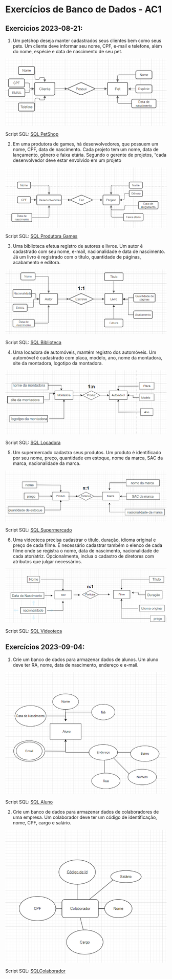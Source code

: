 # Exercícios de Banco de Dados - AC1

## Exercicios 2023-08-21:
1. Um petshop deseja manter cadastrados seus clientes bem como seus pets. Um cliente deve informar seu nome, CPF, e-mail e telefone, além do nome, espécie e data de nascimento de seu pet.

![PetShop MER](SLIDE%2010/Petshop%20-%20Aula%202023-08-21.png)

Script SQL:
[SQL PetShop](SLIDE%2010/SQL%20Petshop%20-%20Aula%202023-08-21.txt)

2. Em uma produtora de games, há desenvolvedores, que possuem um nome, CPF, data de nascimento. Cada projeto tem um nome, data de lançamento, gênero e faixa etária. Segundo o gerente de projetos, “cada desenvolvedor deve estar envolvido em um projeto

![Produtora Games MER](SLIDE%2010/Desenvolvedor%20-%20Aula%202023-08-21.png)

Script SQL:
[SQL Produtora Games](SLIDE%2010/SQL%20Desenvolvedor%20-%20Aula%202023-08-21.txt)

3. Uma biblioteca efetua registro de autores e livros. Um autor é cadastrado com seu nome, e-mail, nacionalidade e data de nascimento. Já um livro é registrado com o título, quantidade de páginas, acabamento e editora.

![Biblioteca MER](SLIDE%2019/Biblioteca%20-%20Aula%202023-08-21.png)

Script SQL:
[SQL Biblioteca](SLIDE%2019/SQL%20Biblioteca%20-%20Aula%202023-08-21.txt)

4. Uma locadora de automóveis, mantém registro dos automóveis. Um automóvel é cadastrado com placa, modelo, ano, nome da montadora, site da montadora, logotipo da montadora.

![Locadora MER](SLIDE%2019/Montadora%20-%20Aula%202023-08-21.png)

Script SQL:
[SQL Locadora](SLIDE%2019/SQL%20Montadora%20-%20Aula%202023-08-21.txt)

5. Um supermercado cadastra seus produtos. Um produto é identificado por seu nome, preço, quantidade em estoque, nome da marca, SAC da marca, nacionalidade da marca.

![Supermercado MER](SLIDE%2019/Marca%20-%20Aula%202023-08-21.png)

Script SQL:
[SQL Supermercado](SLIDE%2019/SQLMarca%20-%20Aula%202023-08-21.txt)

6. Uma videoteca precisa cadastrar o título, duração, idioma original e preço de cada filme. É necessário cadastrar também o elenco de cada filme onde se registra o nome, data de nascimento, nacionalidade de cada ator/atriz. Opcionalmente, inclua o cadastro de diretores com atributos que julgar necessários.

![Videoteca MER](SLIDE%2019/Videoteca%20-%20Aula%202023-08-21.png)

Script SQL:
[SQL Videoteca](SLIDE%2019/SQL%20Videoteca%20-%20Aula%202023-08-21.txt)

## Exercícios 2023-09-04:

1. Crie um banco de dados para armazenar dados de alunos. Um aluno deve ter RA, nome, data de nascimento, endereço e e-mail.

![Aluno MER](Aula%204/Aluno%20BD%202023-09-04.png)

Script SQL:
[SQL Aluno](Aula%204/SQL%20Aluno%20BD%202023-09-04.txt)

2. Crie um banco de dados para armazenar dados de colaboradores de uma empresa. Um colaborador deve ter um código de identificação, nome, CPF, cargo e salário.

 ![Colaborador MER](Aula%204/Colaboraddor%20BD%202023-09-04.png)

Script SQL:
[SQLColaborador](Aula%204/SQL%20Colaboraddor%20BD%202023-09-04.txt)
   


